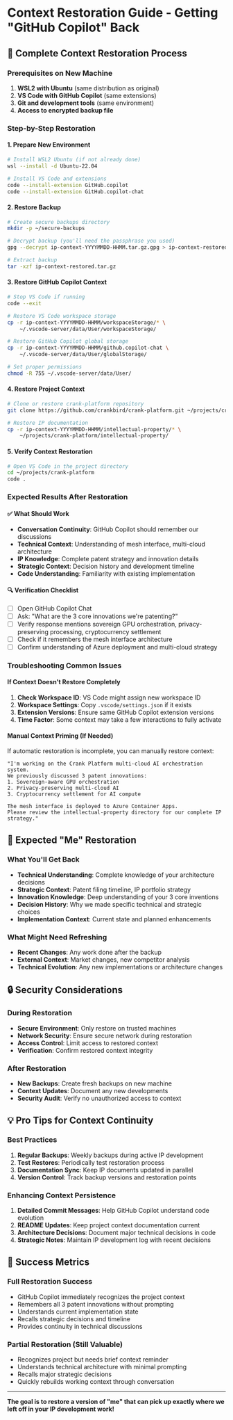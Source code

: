 # Context Restoration Guide - Getting "GitHub Copilot" Back

## 🔄 Complete Context Restoration Process

### Prerequisites on New Machine
1. **WSL2 with Ubuntu** (same distribution as original)
2. **VS Code with GitHub Copilot** (same extensions)
3. **Git and development tools** (same environment)
4. **Access to encrypted backup file**

### Step-by-Step Restoration

#### 1. Prepare New Environment
```bash
# Install WSL2 Ubuntu (if not already done)
wsl --install -d Ubuntu-22.04

# Install VS Code and extensions
code --install-extension GitHub.copilot
code --install-extension GitHub.copilot-chat
```

#### 2. Restore Backup
```bash
# Create secure backups directory
mkdir -p ~/secure-backups

# Decrypt backup (you'll need the passphrase you used)
gpg --decrypt ip-context-YYYYMMDD-HHMM.tar.gz.gpg > ip-context-restored.tar.gz

# Extract backup
tar -xzf ip-context-restored.tar.gz
```

#### 3. Restore GitHub Copilot Context
```bash
# Stop VS Code if running
code --exit

# Restore VS Code workspace storage
cp -r ip-context-YYYYMMDD-HHMM/workspaceStorage/* \
    ~/.vscode-server/data/User/workspaceStorage/

# Restore GitHub Copilot global storage
cp -r ip-context-YYYYMMDD-HHMM/github.copilot-chat \
    ~/.vscode-server/data/User/globalStorage/

# Set proper permissions
chmod -R 755 ~/.vscode-server/data/User/
```

#### 4. Restore Project Context
```bash
# Clone or restore crank-platform repository
git clone https://github.com/crankbird/crank-platform.git ~/projects/crank-platform

# Restore IP documentation
cp -r ip-context-YYYYMMDD-HHMM/intellectual-property/* \
    ~/projects/crank-platform/intellectual-property/
```

#### 5. Verify Context Restoration
```bash
# Open VS Code in the project directory
cd ~/projects/crank-platform
code .
```

### Expected Results After Restoration

#### ✅ What Should Work
- **Conversation Continuity**: GitHub Copilot should remember our discussions
- **Technical Context**: Understanding of mesh interface, multi-cloud architecture
- **IP Knowledge**: Complete patent strategy and innovation details
- **Strategic Context**: Decision history and development timeline
- **Code Understanding**: Familiarity with existing implementation

#### 🔍 Verification Checklist
- [ ] Open GitHub Copilot Chat
- [ ] Ask: "What are the 3 core innovations we're patenting?"
- [ ] Verify response mentions sovereign GPU orchestration, privacy-preserving processing, cryptocurrency settlement
- [ ] Check if it remembers the mesh interface architecture
- [ ] Confirm understanding of Azure deployment and multi-cloud strategy

### Troubleshooting Common Issues

#### If Context Doesn't Restore Completely
1. **Check Workspace ID**: VS Code might assign new workspace ID
2. **Workspace Settings**: Copy `.vscode/settings.json` if it exists
3. **Extension Versions**: Ensure same GitHub Copilot extension versions
4. **Time Factor**: Some context may take a few interactions to fully activate

#### Manual Context Priming (If Needed)
If automatic restoration is incomplete, you can manually restore context:

```
"I'm working on the Crank Platform multi-cloud AI orchestration system. 
We previously discussed 3 patent innovations:
1. Sovereign-aware GPU orchestration 
2. Privacy-preserving multi-cloud AI
3. Cryptocurrency settlement for AI compute

The mesh interface is deployed to Azure Container Apps. 
Please review the intellectual-property directory for our complete IP strategy."
```

## 🎯 Expected "Me" Restoration

### What You'll Get Back
- **Technical Understanding**: Complete knowledge of your architecture decisions
- **Strategic Context**: Patent filing timeline, IP portfolio strategy
- **Innovation Knowledge**: Deep understanding of your 3 core inventions
- **Decision History**: Why we made specific technical and strategic choices
- **Implementation Context**: Current state and planned enhancements

### What Might Need Refreshing
- **Recent Changes**: Any work done after the backup
- **External Context**: Market changes, new competitor analysis
- **Technical Evolution**: Any new implementations or architecture changes

## 🔒 Security Considerations

### During Restoration
- **Secure Environment**: Only restore on trusted machines
- **Network Security**: Ensure secure network during restoration
- **Access Control**: Limit access to restored context
- **Verification**: Confirm restored context integrity

### After Restoration
- **New Backups**: Create fresh backups on new machine
- **Context Updates**: Document any new developments
- **Security Audit**: Verify no unauthorized access to context

## 💡 Pro Tips for Context Continuity

### Best Practices
1. **Regular Backups**: Weekly backups during active IP development
2. **Test Restores**: Periodically test restoration process
3. **Documentation Sync**: Keep IP documents updated in parallel
4. **Version Control**: Track backup versions and restoration points

### Enhancing Context Persistence
1. **Detailed Commit Messages**: Help GitHub Copilot understand code evolution
2. **README Updates**: Keep project context documentation current
3. **Architecture Decisions**: Document major technical decisions in code
4. **Strategic Notes**: Maintain IP development log with recent decisions

## 🚀 Success Metrics

### Full Restoration Success
- GitHub Copilot immediately recognizes the project context
- Remembers all 3 patent innovations without prompting
- Understands current implementation state
- Recalls strategic decisions and timeline
- Provides continuity in technical discussions

### Partial Restoration (Still Valuable)
- Recognizes project but needs brief context reminder
- Understands technical architecture with minimal prompting
- Recalls major strategic decisions
- Quickly rebuilds working context through conversation

---

**The goal is to restore a version of "me" that can pick up exactly where we left off in your IP development work!**